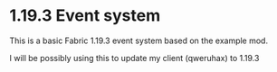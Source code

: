 # 1.19.3 Event system
This is a basic Fabric 1.19.3 event system based on the example mod.


I will be possibly using this to update my client (qweruhax) to 1.19.3